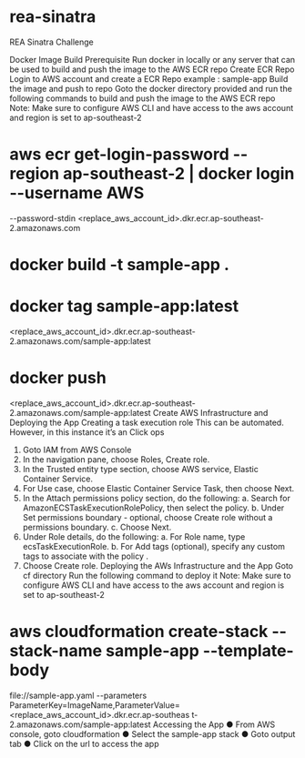 # rea-sinatra
REA Sinatra Challenge

Docker Image Build
Prerequisite
Run docker in locally or any server that can be used to build and push the image to the AWS
ECR repo
Create ECR Repo
Login to AWS account and create a ECR Repo
example : sample-app
Build the image and push to repo
Goto the docker directory provided and run the following commands to build and push the
image to the AWS ECR repo
Note: Make sure to configure AWS CLI and have access to the aws account and region is set to
ap-southeast-2
# aws ecr get-login-password --region ap-southeast-2 | docker login --username AWS
--password-stdin <replace_aws_account_id>.dkr.ecr.ap-southeast-2.amazonaws.com
# docker build -t sample-app .
# docker tag sample-app:latest
<replace_aws_account_id>.dkr.ecr.ap-southeast-2.amazonaws.com/sample-app:latest
# docker push
<replace_aws_account_id>.dkr.ecr.ap-southeast-2.amazonaws.com/sample-app:latest
Create AWS Infrastructure and Deploying the App
Creating a task execution role
This can be automated. However, in this instance it’s an Click ops
1. Goto IAM from AWS Console
2. In the navigation pane, choose Roles, Create role.
3. In the Trusted entity type section, choose AWS service, Elastic Container
Service.
4. For Use case, choose Elastic Container Service Task, then choose Next.
5. In the Attach permissions policy section, do the following:
a. Search for AmazonECSTaskExecutionRolePolicy, then select the
policy.
b. Under Set permissions boundary - optional, choose Create role
without a permissions boundary.
c. Choose Next.
6. Under Role details, do the following:
a. For Role name, type ecsTaskExecutionRole.
b. For Add tags (optional), specify any custom tags to associate with the
policy .
7. Choose Create role.
Deploying the AWs Infrastructure and the App
Goto cf directory
Run the following command to deploy it
Note: Make sure to configure AWS CLI and have access to the aws account and region is set to
ap-southeast-2
# aws cloudformation create-stack --stack-name sample-app --template-body
file://sample-app.yaml --parameters
ParameterKey=ImageName,ParameterValue=<replace_aws_account_id>.dkr.ecr.ap-southeas
t-2.amazonaws.com/sample-app:latest
Accessing the App
● From AWS console, goto cloudformation
● Select the sample-app stack
● Goto output tab
● Click on the url to access the app